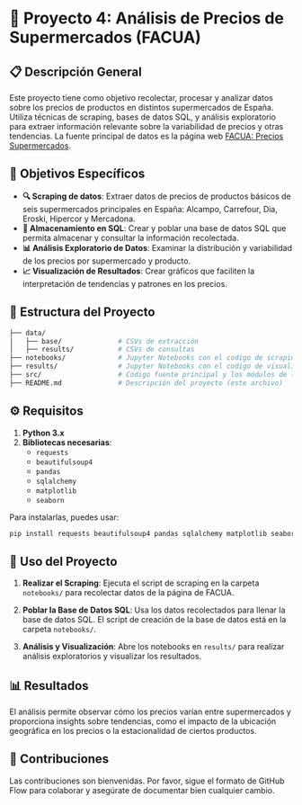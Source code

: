 # 🛒 Proyecto 4: Análisis de Precios de Supermercados (FACUA)

## 📋 Descripción General

Este proyecto tiene como objetivo recolectar, procesar y analizar datos sobre los precios de productos en distintos supermercados de España. Utiliza técnicas de scraping, bases de datos SQL, y análisis exploratorio para extraer información relevante sobre la variabilidad de precios y otras tendencias. La fuente principal de datos es la página web [FACUA: Precios Supermercados](https://super.facua.org/).

## 🎯 Objetivos Específicos
- **🔍 Scraping de datos**: Extraer datos de precios de productos básicos de seis supermercados principales en España: Alcampo, Carrefour, Dia, Eroski, Hipercor y Mercadona.
- **💾 Almacenamiento en SQL**: Crear y poblar una base de datos SQL que permita almacenar y consultar la información recolectada.
- **📊 Análisis Exploratorio de Datos**: Examinar la distribución y variabilidad de los precios por supermercado y producto.
- **📈 Visualización de Resultados**: Crear gráficos que faciliten la interpretación de tendencias y patrones en los precios.

## 📁 Estructura del Proyecto

```bash
├── data/
│   ├── base/              # CSVs de extracción
│   ├── results/           # CSVs de consultas
├── notebooks/             # Jupyter Notebooks con el codigo de scraping y creacion de BBDD
├── results/               # Jupyter Notebooks con el codigo de visualizaciones y scrip de consultas
├── src/                   # Código fuente principal y los módulos de la aplicación
├── README.md              # Descripción del proyecto (este archivo)
```

## ⚙️ Requisitos

1. **Python 3.x**
2. **Bibliotecas necesarias**:
   - `requests`
   - `beautifulsoup4`
   - `pandas`
   - `sqlalchemy`
   - `matplotlib`
   - `seaborn`

Para instalarlas, puedes usar:
```bash
pip install requests beautifulsoup4 pandas sqlalchemy matplotlib seaborn
```

## 🚀 Uso del Proyecto

1. **Realizar el Scraping**:
   Ejecuta el script de scraping en la carpeta `notebooks/` para recolectar datos de la página de FACUA.

2. **Poblar la Base de Datos SQL**:
   Usa los datos recolectados para llenar la base de datos SQL. El script de creación de la base de datos está en la carpeta `notebooks/`.

3. **Análisis y Visualización**:
   Abre los notebooks en `results/` para realizar análisis exploratorios y visualizar los resultados.

## 📊 Resultados

El análisis permite observar cómo los precios varían entre supermercados y proporciona insights sobre tendencias, como el impacto de la ubicación geográfica en los precios o la estacionalidad de ciertos productos.

## 🤝 Contribuciones

Las contribuciones son bienvenidas. Por favor, sigue el formato de GitHub Flow para colaborar y asegúrate de documentar bien cualquier cambio.

 
